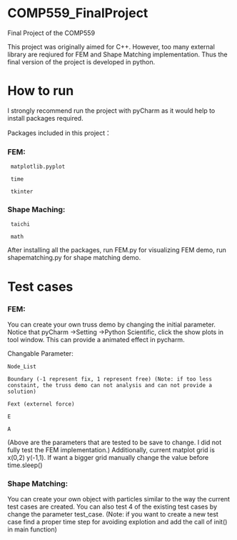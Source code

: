 # COMP559_FinalProject
Final Project of the COMP559

This project was originally aimed for C++. However, too many external library are reqiured for FEM and Shape Matching implementation. Thus the final version of the project is developed in python.

# How to run
I strongly recommend run the project with pyCharm as it would help to install packages required.

Packages included in this project：

### FEM: 

     matplotlib.pyplot

     time
     
     tkinter
     
### Shape Maching:
 
     taichi 
     
     math
     
After installing all the packages, run FEM.py for visualizing FEM demo, run shapematching.py for shape matching demo.

# Test cases
### FEM: 
You can create your own truss demo by changing the initial parameter. Notice that pyCharm ->Setting ->Python Scientific, click the show plots in tool window. This can provide a animated effect in pycharm.

Changable Parameter: 

    Node_List
    
    Boundary (-1 represent fix, 1 represent free) (Note: if too less constaint, the truss demo can not analysis and can not provide a solution)
    
    Fext (externel force)
    
    E
    
    A
    
(Above are the parameters that are tested to be save to change. I did not fully test the FEM implementation.) Additionally, current matplot grid is x(0,2) y(-1,1). If want a bigger grid manually change the value before time.sleep()

### Shape Matching: 
You can create your own object with particles similar to the way the current test cases are created. You can also test 4 of the existing test cases by change the parameter test_case.
(Note: if you want to create a new test case find a proper time step for avoiding explotion and add the call of init() in main function)
